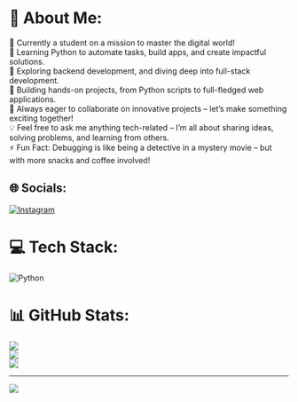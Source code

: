 # 💫 About Me:
🌱 Currently a student on a mission to master the digital world!<br>🐍 Learning Python to automate tasks, build apps, and create impactful solutions.<br>👾 Exploring backend development, and diving deep into full-stack development.<br>🚀 Building hands-on projects, from Python scripts to full-fledged web applications.<br>🤝 Always eager to collaborate on innovative projects – let’s make something exciting together!<br>💡 Feel free to ask me anything tech-related – I’m all about sharing ideas, solving problems, and learning from others.<br>⚡ Fun Fact: Debugging is like being a detective in a mystery movie – but with more snacks and coffee involved!


## 🌐 Socials:
[![Instagram](https://img.shields.io/badge/Instagram-%23E4405F.svg?logo=Instagram&logoColor=white)](https://instagram.com/Gaurav_Neelrayan) 

# 💻 Tech Stack:
![Python](https://img.shields.io/badge/python-3670A0?style=for-the-badge&logo=python&logoColor=ffdd54)
# 📊 GitHub Stats:
![](https://github-readme-stats.vercel.app/api?username=Gaurav-Neelrayan&theme=dark&hide_border=false&include_all_commits=false&count_private=false)<br/>
![](https://github-readme-streak-stats.herokuapp.com/?user=Gaurav-Neelrayan&theme=dark&hide_border=false)<br/>
![](https://github-readme-stats.vercel.app/api/top-langs/?username=Gaurav-Neelrayan&theme=dark&hide_border=false&include_all_commits=false&count_private=false&layout=compact)

---
[![](https://visitcount.itsvg.in/api?id=Gaurav-Neelrayan&icon=0&color=0)](https://visitcount.itsvg.in)

<!-- Proudly created with GPRM ( https://gprm.itsvg.in ) -->
